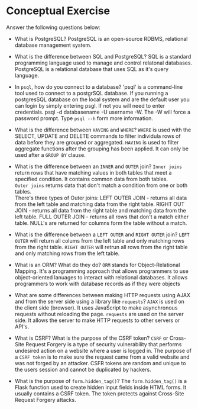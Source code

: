 # Conceptual Exercise

Answer the following questions below:

- What is PostgreSQL?
  PostgreSQL is an open-source RDBMS, relational database management system.

- What is the difference between SQL and PostgreSQL?
  SQL is a standard programming language used to manage and control relatonal databases.  PostgreSQL is a relational database that uses SQL as it's query language.  

- In `psql`, how do you connect to a database?
  'psql' is a command-line tool used to connect to a postgrSQL
  database.  If you running a postgresSQL database on the local system and are the default user you can login by simply entering psgl. If not you will need to enter credentials.
  psql -d databasename -U username -W.  The -W will force a password prompt.  Type `psql --h` form more information. 

- What is the difference between `HAVING` and `WHERE`?
  `WHERE` is used with the SELECT, UPDATE and DELETE commands to filter individula rows of data before they are grouped or aggregated.  `HAVING` is used to filter aggregate functions after the grouping has been applied.  It can only be used after a `GROUP BY` clause.

- What is the difference between an `INNER` and `OUTER` join?
  `Inner joins` return rows that have matching values in both tables that meet a specified condition.  It contains common data from both tables.  
  `Outer joins` returns data that don't match a condition from one or both tables.  
  There's three types of Outer joins:
  LEFT OUTER JOIN - returns all data from the left table and         matching data from the right table.
  RIGHT OUT JOIN - returns all data from the right table and matching data from the left table.
  FULL OUTER JOIN - returns all rows that don't a match either table.  NULL's are returned for columns form the table without a match.

- What is the difference between a `LEFT OUTER` and `RIGHT OUTER` join?
  `LEFT OUTER` will return all colums from the left table and only matching rows from the right table. 
  `RIGHT OUTER` will retrun all rows from the right table and only matching rows from the left table.

- What is an ORM? What do they do?
  `ORM` stands for Object-Relational Mapping. It's a programming approach that allows programmers to use object-oriented lanuages to interact with relational databases. It allows programmers to work with database records as if they were objects

- What are some differences between making HTTP requests using AJAX
  and from the server side using a library like `requests`?
  `AJAX` is used on the client side (browser).  It uses JavaScript to make asynchronous requests without reloading the page.
  `requests` are used on the server side.  It allows the server to make HTTP requests to other servers or API's. 

- What is CSRF? What is the purpose of the CSRF token?
  `CSRF` or Cross-Site Request Forgery is a type of security vulnerability that performs undesired action on a website where a user is logged in. The purpose of a `CSRF token` is to make sure the request came from a valid website and was not forged by an attacker.  CSFR tokens are random and unique to the users session and cannot be duplicated by hackers. 

- What is the purpose of `form.hidden_tag()`?
  The `form.hidden_tag()` is a Flask function used to create hidden input fields inside HTML forms.  It usually contains a CSRF token.  The token protects against Cross-Site Request Forgery attacks.
